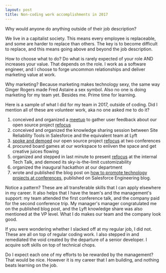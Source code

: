 ```yaml
---
layout: post
title: Non-coding work accomplishments in 2017
---
```


Why would anyone do anything outside of their job description?

We live in a capitalist society. This means every employee is replaceable, and some are harder to replace than others. The key is to become difficult to replace, and this means going above and beyond the job description.

How to choose what to do? Do what is rarely expected of your role AND increases your value. That depends on the role. I work as a software engineer, and I choose to forge uncommon relationships and deliver marketing value at work. 

Why marketing? Because marketing makes technology sexy, the same way Ginger Rogers made Fred Astaire a sex symbol. Also no one is doing marketing for my team yet. Besides me. Prime time for learning. 

Here is a sample of what I did for my team in 2017, outside of coding. Did I mention all of these are volunteer work, aka no one asked me to do it? 

1. conceived and organized a [meetup](https://www.meetup.com/visualizemydata/events/238756680/) to gather user feedback about our open source project [refocus](https://github.com/salesforce/refocus)
2. conceived and organized the knowledge sharing session between Site Reliability Tools in Salesforce and the equivalent team at Lyft
3. [spoke and demoed](https://www.youtube.com/watch?v=hPBK-qaGFKI) our open source project [refocus](https://github.com/salesforce/refocus) at two conferences
4. procured board games at our workspace to enliven the space and get creative juices flowing
5. organized and stepped in last minute to present [refocus](https://github.com/salesforce/refocus) at the internal Tech Talk, and demoed its sky-is-the-limit customizability
6. organized the inaugural hackathon at our department
7. wrote and published the blog post on [how to promote technology projects at conferences](https://engineering.salesforce.com/https-medium-com-annyhe-nerdy-new-years-resolution-share-your-technical-project-at-a-conference-5c2719d3684c), published on Salesforce Engineering blog.

Notice a pattern? These are all transferable skills that I can apply elsewhere in my career. It also helps that I have the team's and the management's support: my team attended the first conference talk, and the company paid for the second conference trip. My manager's manager congratulated me on the published blog post, and the Lyft knowledge share was also mentioned at the VP level. What I do makes our team and the company look good.

If you were wondering whether I slacked off at my regular job, I did not. These are all on top of regular coding work. I also stepped in and remediated the void created by the departure of a senior developer. I acquire soft skills on top of technical chops. 

Do I expect each one of my efforts to be rewarded by the management? That would be nice. However it is my career that I am building, and nothing beats learning on the job. 

